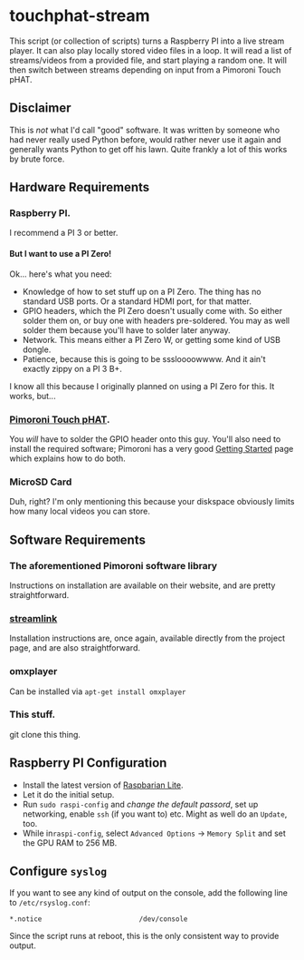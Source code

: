# touchphat-stream

This script (or collection of scripts) turns a Raspberry PI into a live stream player. It can also play locally stored video files in a loop. It will read a list of streams/videos from a provided file, and start playing a random one. It will then switch between streams depending on input from a Pimoroni Touch pHAT. 

## Disclaimer

This is _not_ what I'd call "good" software. It was written by someone who had never really used Python before, would rather never use it again and generally wants Python to get off his lawn. Quite frankly a lot of this works by brute force. 

## Hardware Requirements

### Raspberry PI. 

I recommend a PI 3 or better. 

#### But I want to use a PI Zero!

Ok... here's what you need:

* Knowledge of how to set stuff up on a PI Zero. The thing has no standard USB ports. Or a standard HDMI port, for that matter. 
* GPIO headers, which the PI Zero doesn't usually come with. So either solder them on, or buy one with headers pre-soldered. You may as well solder them because you'll have to solder later anyway.
* Network. This means either a PI Zero W, or getting some kind of USB dongle. 
* Patience, because this is going to be sssloooowwww. And it ain't exactly zippy on a PI 3 B+.

I know all this because I originally planned on using a PI Zero for this. It works, but...

### [Pimoroni Touch pHAT](https://shop.pimoroni.com/products/touch-phat). 

You _will_ have to solder the GPIO header onto this guy. You'll also need to install the required software; Pimoroni has a very good [Getting Started](https://learn.pimoroni.com/tutorial/sandyj/getting-started-with-touch-phat) page which explains how to do both. 

### MicroSD Card

Duh, right? I'm only mentioning this because your diskspace obviously limits how many local videos you can store. 

## Software Requirements

### The aforementioned Pimoroni software library

Instructions on installation are available on their website, and are pretty straightforward. 

### [streamlink](https://github.com/streamlink/streamlink)

Installation instructions are, once again, available directly from the project page, and are also straightforward.

### omxplayer

Can be installed via ```apt-get install omxplayer```

### This stuff. 

git clone this thing. 

## Raspberry PI Configuration

* Install the latest version of [Raspbarian Lite](https://www.raspberrypi.org/downloads/raspbian/). 
* Let it do the initial setup.
* Run ``sudo raspi-config`` and *change the default passord*, set up networking, enable ``ssh`` (if you want to) etc. Might as well do an ``Update``, too. 
* While in``raspi-config``, select ``Advanced Options`` -> ``Memory Split`` and set the GPU RAM to 256 MB. 

## Configure ``syslog``

If you want to see any kind of output on the console, add the following line to ```/etc/rsyslog.conf```:

```*.notice                        /dev/console```

Since the script runs at reboot, this is the only consistent way to provide output. 

